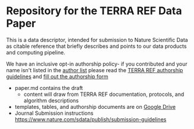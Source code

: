# Repository for the TERRA REF Data Paper

This is a data descriptor, intended for submission to Nature Scientific Data as citable reference that briefly describes and points to our data products and computing pipeline.

We have an inclusive opt-in authorship policy- if you contributed and your name isn't listed in the [author list](https://docs.google.com/spreadsheets/d/1FnaeJZ1A6r1fa3UvhfczMLKh5CWaSMErBRw4vTKgPe8/edit?usp=sharing) please read the [TERRA REF authorship guidelines](https://terraref.gitbooks.io/terraref-documentation/content/manuscripts-and-authorship.html) and [fill out the authorship form](https://goo.gl/forms/xgzvF2LppMAZrrHx2)

* paper.md contains the draft
  * content will draw from TERRA REF documentation, protocols, and algorithm descriptions
* templates, tables, and authorship documents are on [Google Drive](https://drive.google.com/drive/u/0/folders/0By_PDCcY5g2JVkEzWHJUaXZWSW8)
* Journal Submission instructions https://www.nature.com/sdata/publish/submission-guidelines
